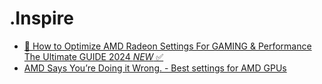 # .Inspire
- [🔧 How to Optimize AMD Radeon Settings For GAMING &amp; Performance The Ultimate GUIDE 2024 *NEW* ✅](https://youtu.be/HgBt9Y9aNk8)
- [AMD Says You’re Doing it Wrong. - Best settings for AMD GPUs](https://youtu.be/RxjRyN-4VdI)
